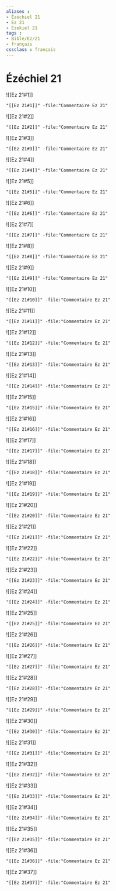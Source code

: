 ```yaml
---
aliases : 
- Ézéchiel 21
- Ez 21
- Ezekiel 21
tags : 
- Bible/Ez/21
- français
cssclass : français
---
```


# Ézéchiel 21

![[Ez 21#1]]

```query
"[[Ez 21#1]]" -file:"Commentaire Ez 21"
```

![[Ez 21#2]]

```query
"[[Ez 21#2]]" -file:"Commentaire Ez 21"
```

![[Ez 21#3]]

```query
"[[Ez 21#3]]" -file:"Commentaire Ez 21"
```

![[Ez 21#4]]

```query
"[[Ez 21#4]]" -file:"Commentaire Ez 21"
```

![[Ez 21#5]]

```query
"[[Ez 21#5]]" -file:"Commentaire Ez 21"
```

![[Ez 21#6]]

```query
"[[Ez 21#6]]" -file:"Commentaire Ez 21"
```

![[Ez 21#7]]

```query
"[[Ez 21#7]]" -file:"Commentaire Ez 21"
```

![[Ez 21#8]]

```query
"[[Ez 21#8]]" -file:"Commentaire Ez 21"
```

![[Ez 21#9]]

```query
"[[Ez 21#9]]" -file:"Commentaire Ez 21"
```

![[Ez 21#10]]

```query
"[[Ez 21#10]]" -file:"Commentaire Ez 21"
```

![[Ez 21#11]]

```query
"[[Ez 21#11]]" -file:"Commentaire Ez 21"
```

![[Ez 21#12]]

```query
"[[Ez 21#12]]" -file:"Commentaire Ez 21"
```

![[Ez 21#13]]

```query
"[[Ez 21#13]]" -file:"Commentaire Ez 21"
```

![[Ez 21#14]]

```query
"[[Ez 21#14]]" -file:"Commentaire Ez 21"
```

![[Ez 21#15]]

```query
"[[Ez 21#15]]" -file:"Commentaire Ez 21"
```

![[Ez 21#16]]

```query
"[[Ez 21#16]]" -file:"Commentaire Ez 21"
```

![[Ez 21#17]]

```query
"[[Ez 21#17]]" -file:"Commentaire Ez 21"
```

![[Ez 21#18]]

```query
"[[Ez 21#18]]" -file:"Commentaire Ez 21"
```

![[Ez 21#19]]

```query
"[[Ez 21#19]]" -file:"Commentaire Ez 21"
```

![[Ez 21#20]]

```query
"[[Ez 21#20]]" -file:"Commentaire Ez 21"
```

![[Ez 21#21]]

```query
"[[Ez 21#21]]" -file:"Commentaire Ez 21"
```

![[Ez 21#22]]

```query
"[[Ez 21#22]]" -file:"Commentaire Ez 21"
```

![[Ez 21#23]]

```query
"[[Ez 21#23]]" -file:"Commentaire Ez 21"
```

![[Ez 21#24]]

```query
"[[Ez 21#24]]" -file:"Commentaire Ez 21"
```

![[Ez 21#25]]

```query
"[[Ez 21#25]]" -file:"Commentaire Ez 21"
```

![[Ez 21#26]]

```query
"[[Ez 21#26]]" -file:"Commentaire Ez 21"
```

![[Ez 21#27]]

```query
"[[Ez 21#27]]" -file:"Commentaire Ez 21"
```

![[Ez 21#28]]

```query
"[[Ez 21#28]]" -file:"Commentaire Ez 21"
```

![[Ez 21#29]]

```query
"[[Ez 21#29]]" -file:"Commentaire Ez 21"
```

![[Ez 21#30]]

```query
"[[Ez 21#30]]" -file:"Commentaire Ez 21"
```

![[Ez 21#31]]

```query
"[[Ez 21#31]]" -file:"Commentaire Ez 21"
```

![[Ez 21#32]]

```query
"[[Ez 21#32]]" -file:"Commentaire Ez 21"
```

![[Ez 21#33]]

```query
"[[Ez 21#33]]" -file:"Commentaire Ez 21"
```

![[Ez 21#34]]

```query
"[[Ez 21#34]]" -file:"Commentaire Ez 21"
```

![[Ez 21#35]]

```query
"[[Ez 21#35]]" -file:"Commentaire Ez 21"
```

![[Ez 21#36]]

```query
"[[Ez 21#36]]" -file:"Commentaire Ez 21"
```

![[Ez 21#37]]

```query
"[[Ez 21#37]]" -file:"Commentaire Ez 21"
```


